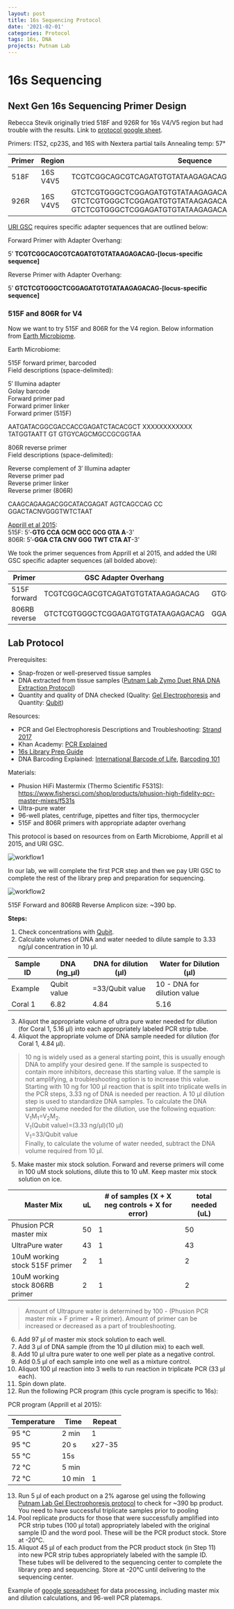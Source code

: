 ```yaml
---
layout: post
title: 16s Sequencing Protocol
date: '2021-02-01'
categories: Protocol
tags: 16s, DNA
projects: Putnam Lab
---
```


# 16s Sequencing



## Next Gen 16s Sequencing Primer Design

Rebecca Stevik originally tried 518F and 926R for 16s V4/V5 region but had trouble with the results. Link to [protocol google sheet](https://docs.google.com/spreadsheets/d/1nwWCbPFduX4a2K3Fc-qeALjZADdt0yuQTMVSW2n9SbU/edit?usp=sharing).  

Primers: ITS2, cp23S, and 16S with Nextera partial tails
Annealing temp: 57°

| Primer 	| Region   	| Sequence                                                                                                                                                         	|
|--------	|----------	|------------------------------------------------------------------------------------------------------------------------------------------------------------------	|
| 518F   	| 16S V4V5 	| TCGTCGGCAGCGTCAGATGTGTATAAGAGACAGCCAGCAGCYGCGGTAAN                                                                                                               	|
| 926R   	| 16S V4V5 	| GTCTCGTGGGCTCGGAGATGTGTATAAGAGACAGCCGTCAATTCNTTTRAGT, GTCTCGTGGGCTCGGAGATGTGTATAAGAGACAGCCGTCAATTTCTTTGAGT, GTCTCGTGGGCTCGGAGATGTGTATAAGAGACAGCCGTCTATTCCTTTGANT 	|


[URI GSC](https://web.uri.edu/gsc/next-generation-sequencing/) requires specific adapter sequences that are outlined below:  

Forward Primer with Adapter Overhang:

5’ **TCGTCGGCAGCGTCAGATGTGTATAAGAGACAG‐[locus-specific sequence]**

Reverse Primer with Adapter Overhang:

5’ **GTCTCGTGGGCTCGGAGATGTGTATAAGAGACAG‐[locus-specific sequence]**

### 515F and 806R for V4

Now we want to try 515F and 806R for the V4 region. Below information from [Earth Microbiome](https://earthmicrobiome.org/protocols-and-standards/16s/).

Earth Microbiome:  

515F forward primer, barcoded  
Field descriptions (space-delimited):

5′ Illumina adapter  
Golay barcode  
Forward primer pad  
Forward primer linker  
Forward primer (515F)  

AATGATACGGCGACCACCGAGATCTACACGCT XXXXXXXXXXXX TATGGTAATT GT GTGYCAGCMGCCGCGGTAA

806R reverse primer  
Field descriptions (space-delimited):

Reverse complement of 3′ Illumina adapter  
Reverse primer pad  
Reverse primer linker  
Reverse primer (806R)  

CAAGCAGAAGACGGCATACGAGAT AGTCAGCCAG CC GGACTACNVGGGTWTCTAAT

[Apprill et al 2015](https://www.int-res.com/articles/ame_oa/a075p129.pdf):  
515F: 5’-**GTG CCA GCM GCC GCG GTA A**-3’    
806R: 5’-**GGA CTA CNV GGG TWT CTA AT**-3’

We took the primer sequences from Apprill et al 2015, and added the URI GSC specific adapter sequences (all bolded above):  

| Primer       	| GSC Adapter Overhang               	| Sequence             	| Custom primer to be ordered (Adapter+Seq):             	|
|--------------	|------------------------------------	|----------------------	|--------------------------------------------------------	|
| 515F forward 	| TCGTCGGCAGCGTCAGATGTGTATAAGAGACAG  	| GTGCCAGCMGCCGCGGTAA  	| TCGTCGGCAGCGTCAGATGTGTATAAGAGACAGGTGCCAGCMGCCGCGGTAA   	|
| 806RB reverse 	| GTCTCGTGGGCTCGGAGATGTGTATAAGAGACAG 	| GGACTACNVGGGTWTCTAAT 	| GTCTCGTGGGCTCGGAGATGTGTATAAGAGACAGGGACTACNVGGGTWTCTAAT 	|

## Lab Protocol

Prerequisites:  
- Snap-frozen or well-preserved tissue samples  
- DNA extracted from tissue samples ([Putnam Lab Zymo Duet RNA DNA Extraction Protocol](https://emmastrand.github.io/EmmaStrand_Notebook/Zymo-Duet-RNA-DNA-Extraction-Protocol/))  
- Quantity and quality of DNA checked (Quality: [Gel Electrophoresis](https://emmastrand.github.io/EmmaStrand_Notebook/Gel-Electrophoresis-Protocol/) and Quantity: [Qubit](https://emmastrand.github.io/EmmaStrand_Notebook/Qubit-Protocol/))  

Resources:  
- PCR and Gel Electrophoresis Descriptions and Troubleshooting: [Strand 2017](https://github.com/emmastrand/EmmaStrand_Notebook/blob/master/protocols/PCR_GEL_SPEC.pdf)  
- Khan Academy: [PCR Explained](https://www.khanacademy.org/science/biology/biotech-dna-technology/dna-sequencing-pcr-electrophoresis/a/polymerase-chain-reaction-pcr)  
- [16s Library Prep Guide](https://support.illumina.com/documents/documentation/chemistry_documentation/16s/16s-metagenomic-library-prep-guide-15044223-b.pdf)
- DNA Barcoding Explained: [International Barcode of Life](https://ibol.org/about/dna-barcoding/), [Barcoding 101](https://dnabarcoding101.org/lab/)

Materials:  
- Phusion HiFi Mastermix (Thermo Scientific F531S): https://www.fishersci.com/shop/products/phusion-high-fidelity-pcr-master-mixes/f531s  
- Ultra-pure water
- 96-well plates, centrifuge, pipettes and filter tips, thermocycler  
- 515F and 806R primers with appropriate adapter overhang


This protocol is based on resources from on Earth Microbiome, Apprill et al 2015, and URI GSC.

![workflow1](https://github.com/emmastrand/EmmaStrand_Notebook/blob/master/images/16s-workflow.png?raw=true)

In our lab, we will complete the first PCR step and then we pay URI GSC to complete the rest of the library prep and preparation for sequencing.

![workflow2](https://github.com/emmastrand/EmmaStrand_Notebook/blob/master/images/16s-workflow2.png?raw=true)

515F Forward and 806RB Reverse Amplicon size: ~390 bp.

**Steps:**

1. Check concentrations with [Qubit](https://emmastrand.github.io/EmmaStrand_Notebook/Qubit-Protocol/).  
2. Calculate volumes of DNA and water needed to dilute sample to 3.33 ng/μl concentration in 10 μl.  

| Sample ID | DNA (ng_μl) | DNA for dilution (μl) | Water for Dilution (μl) |
|----------|-------------|-----------------------|-------------------------|
| Example       | Qubit value        | =33/Qubit value                  | 10 - DNA for dilution value                    |
| Coral 1      | 6.82        | 4.84                  | 5.16                    |

3. Aliquot the appropriate volume of ultra pure water needed for dilution (for Coral 1, 5.16 μl) into each appropriately labeled PCR strip tube.  
4. Aliquot the appropriate volume of DNA sample needed for dilution (for Coral 1, 4.84 μl).  
> 10 ng is widely used as a general starting point, this is usually enough DNA to amplify your desired gene. If the sample is suspected to contain more inhibitors, decrease this starting value. If the sample is not amplifying, a troubleshooting option is to increase this value. Starting with 10 ng for 100 μl reaction that is split into triplicate wells in the PCR steps, 3.33 ng of DNA is needed per reaction. A 10 μl dilution step is used to standardize DNA samples. To calculate the DNA sample volume needed for the dilution, use the following equation: V<sub>1</sub>M<sub>1</sub>=V<sub>2</sub>M<sub>2</sub>.   
V<sub>1</sub>(Qubit value)=(3.33 ng/μl)(10 μl)  
V<sub>1</sub>=33/Qubit value  
Finally, to calculate the volume of water needed, subtract the DNA volume required from 10 μl.

5. Make master mix stock solution. Forward and reverse primers will come in 100 uM stock solutions, dilute this to 10 uM. Keep master mix stock solution on ice.    

| Master Mix                      	| uL 	| # of samples (X + X neg controls + X for error) 	| total needed (uL) 	|
|---------------------------------	|----	|-------------------------------------------------	|-------------------	|
| Phusion PCR master mix          	| 50 	| 1                                               	| 50                	|
| UltraPure water                 	| 43 	| 1                                               	| 43                	|
| 10uM working stock 515F primer  	| 2  	| 1                                               	| 2                 	|
| 10uM working stock 806RB primer 	| 2  	| 1                                               	| 2                 	|

> Amount of Ultrapure water is determined by  100 - (Phusion PCR master mix + F primer + R primer). Amount of primer can be increased or decreased as a part of troubleshooting.

6. Add 97 μl of master mix stock solution to each well.  
7. Add 3 μl of DNA sample (from the 10 μl dilution mix) to each well.
8. Add 10 μl ultra pure water to one well per plate as a negative control.
9. Add 0.5 μl of each sample into one well as a mixture control.  
10. Aliquot 100 μl reaction into 3 wells to run reaction in triplicate PCR (33 μl each).  
11. Spin down plate.  
12. Run the following PCR program (this cycle program is specific to 16s):  

PCR program (Apprill et al 2015):  

| Temperature 	| Time   	| Repeat 	|
|-------------	|--------	|--------	|
| 95 °C       	| 2 min  	| 1      	|
| 95 °C       	| 20 s   	| x27-35 	|
|  55 °C      	| 15s    	|        	|
| 72 °C       	| 5 min  	|        	|
| 72 °C       	| 10 min 	| 1      	|
   
13. Run 5 μl of each product on a 2% agarose gel using the following [Putnam Lab Gel Electrophoresis protocol](https://emmastrand.github.io/EmmaStrand_Notebook/Gel-Electrophoresis-Protocol/) to check for ~390 bp product. You need to have successful triplicate samples prior to pooling
14. Pool replicate products for those that were successfully amplified into PCR strip tubes (100 μl total) appropriately labeled with the original sample ID and the word pool. These will be the PCR product stock. Store at -20&deg;C.  
15. Aliquot 45 μl of each product from the PCR product stock (in Step 11) into new PCR strip tubes appropriately labeled with the sample ID. These tubes will be delivered to the sequencing center to complete the library prep and sequencing. Store at -20&deg;C until delivering to the sequencing center.

Example of [google spreadsheet](https://docs.google.com/spreadsheets/d/184gZr6-Bc48Q-48O8OhfnEsu5wRloLiekuJg3T_IzXw/edit?usp=sharing) for data processing, including master mix and dilution calculations, and 96-well PCR platemaps.
